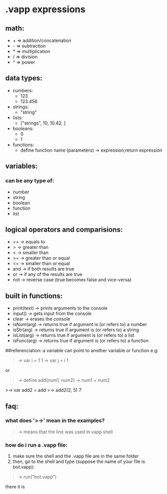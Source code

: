 # .vapp expressions

## math:

* \+ => addition/concatenation
* \- => subtraction
* \* => multiplication
* \/ => division
* \^ => power

## data types:

* numbers:
  * 123
  * 123.456
* strings:
  * "string"
* lists:
  * ["strings", 10, 10.42, <function>]
* booleans:
  * 0
  * 1
* functions:
  * define function name (parameters) -> expression;return expression


## variables:

### can be any type of:
* number
* string
* boolean
* function
* list

## logical operators and comparisions:


* == -> equals to
* \> -> greater than
* \< -> smaller than
* \>= -> greater than or equal
* \<= -> smaller than or equal
* and -> if both results are true 
* or -> if any of the results are true
* not -> reverse case (true becomes false and vice-versa)

## built in functions:

* print(text) -> prints arguments to the console
* input() -> gets input from the console
* clear -> erases the console
* isNum(arg)  -> returns true if argument is (or refers to) a number
* isStr(arg)  -> returns true if argument is (or refers to) a string
* isList(arg) -> returns true if argument is (or refers to) a list
* isFunc(arg) -> returns true if argument is (or refers to) a function

##referenciation:
a variable can point to another variable or function
e.g:

>-> var i = 1
1
>-> var j = i
1

or 

>-> define add(num1, num2) -> num1 + num2
<function add>
>-> var add2 = add
<function add>
>-> add2(2, 5)
7

## faq:

### what does '>->' mean in the examples?
>-> means that the line was used in vapp shell

### how do i run a .vapp file:
1. make sure the shell and  the .vapp file are in the same folder
1. then, go to the shell and type (suppose the name of your file is bot.vapp):
>-> run("bot.vapp")

there it is
